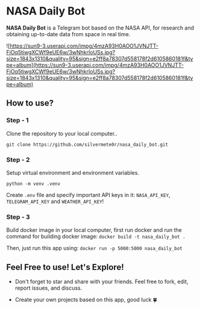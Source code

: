 # NASA Daily Bot

**NASA Daily Bot** is a Telegram bot based on the NASA API, for research and obtaining up-to-date data from space in real time.

![https://sun9-3.userapi.com/impg/4mzA93H0AOO1JVNJTT-FiOq5tiwgXCWf9eUE6w/3wNhkrIoUSs.jpg?size=1843x1310&quality=95&sign=e2ff8a78307d558178f2d6105860181f&type=album](https://sun9-3.userapi.com/impg/4mzA93H0AOO1JVNJTT-FiOq5tiwgXCWf9eUE6w/3wNhkrIoUSs.jpg?size=1843x1310&quality=95&sign=e2ff8a78307d558178f2d6105860181f&type=album)

## How to use?

### Step - 1

Clone the repository to your local computer..

`git clone https://github.com/silvermete0r/nasa_daily_bot.git`

### Step - 2

Setup virtual environment and environment variables.

`python -m venv .venv`

Create `.env` file and specify important API keys in it: `NASA_API_KEY`, `TELEGRAM_API_KEY` and `WEATHER_API_KEY`!

### Step - 3 

Build docker image in your local computer, first run docker and run the command for building docker image: `docker build -t nasa_daily_bot .`

Then, just run this app using: `docker run -p 5000:5000 nasa_daily_bot`


## Feel Free to use! Let's Explore!

 - Don't forget to star and share with your friends. Feel free to fork, edit, report issues, and discuss. 

 - Create your own projects based on this app, good luck 🍀 









